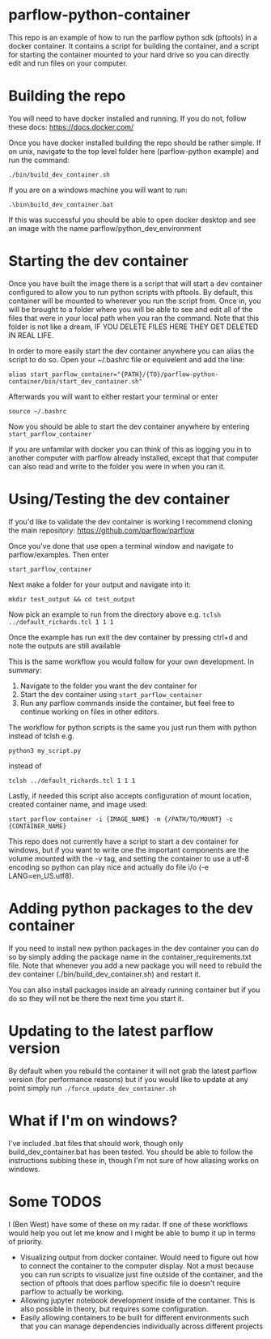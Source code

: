 # parflow-python-container
This repo is an example of how to run the parflow python sdk (pftools) in a docker container. It contains a script for building the container, and a script for starting the container mounted to your hard drive so you can directly edit and run files on your computer.

# Building the repo
You will need to have docker installed and running. If you do not, follow these docs: https://docs.docker.com/

Once you have docker installed building the repo should be rather simple. If on unix, navigate to the top level folder here (parflow-python example) and run the command:
```
./bin/build_dev_container.sh
```
If you are on a windows machine you will want to run:
```
.\bin\build_dev_container.bat
```
If this was successful you should be able to open docker desktop and see an image with the name parflow/python_dev_environment

# Starting the dev container 
Once you have built the image there is a script that will start a dev container configured to allow you to run python scripts with pftools. By default, this container will be mounted to wherever you run the script from. Once in, you will be brought to a folder where you will be able to see and edit all of the files that were in your local path when you ran the command. Note that this folder is not like a dream, IF YOU DELETE FILES HERE THEY GET DELETED IN REAL LIFE.

In order to more easily start the dev container anywhere you can alias the script to do so. Open your ~/.bashrc file or equivelent and add the line:
```
alias start_parflow_container="{PATH}/{TO}/parflow-python-container/bin/start_dev_container.sh"
```
Afterwards you will want to either restart your terminal or enter
```
source ~/.bashrc
```
Now you should be able to start the dev container anywhere by entering ```start_parflow_container```

If you are unfamilar with docker you can think of this as logging you in to another computer with parflow already installed, except that that computer can also read and write to the folder you were in when you ran it.

# Using/Testing the dev container
If you'd like to validate the dev container is working I recommend cloning the main repository: https://github.com/parflow/parflow

Once you've done that use open a terminal window and navigate to parflow/examples. Then enter 
```
start_parflow_container
```

Next make a folder for your output and navigate into it:
```
mkdir test_output && cd test_output
```
Now pick an example to run from the directory above e.g. ```tclsh ../default_richards.tcl 1 1 1```

Once the example has run exit the dev container by pressing ctrl+d and note the outputs are still available

This is the same workflow you would follow for your own development. In summary:
1) Navigate to the folder you want the dev container for
2) Start the dev container using ```start_parflow_container```
3) Run any parflow commands inside the container, but feel free to continue working on files in other editors.

The workflow for python scripts is the same you just run them with python instead of tclsh e.g.
```
python3 my_script.py
```
instead of 
```
tclsh ../default_richards.tcl 1 1 1
```

Lastly, if needed this script also accepts configuration of mount location, created container name, and image used:
```
start_parflow_container -i {IMAGE_NAME} -m {/PATH/TO/MOUNT} -c {CONTAINER_NAME}
```

This repo does not currently have a script to start a dev container for windows, but if you want to write one the important components are the volume mounted with the -v tag, and setting the container to use a utf-8 encoding so python can play nice and actually do file i/o (-e LANG=en_US.utf8).


# Adding python packages to the dev container
If you need to install new python packages in the dev container you can do so by simply adding the package name in the container_requirements.txt file. Note that whenever you add a new package you will need to rebuild the dev container (./bin/build_dev_container.sh) and restart it.

You can also install packages inside an already running container but if you do so they will not be there the next time you start it.

# Updating to the latest parflow version
By default when you rebuild the container it will not grab the latest parflow version (for performance reasons) but if you would like to update at any point simply run ```./force_update_dev_container.sh```

# What if I'm on windows?
I've included .bat files that should work, though only build_dev_container.bat has been tested. You should be able to follow the instructions subbing these in, though I'm not sure of how aliasing works on windows.

# Some TODOS
I (Ben West) have some of these on my radar. If one of these workflows would help you out let me know and I might be able to bump it up in terms of priority.
- Visualizing output from docker container. Would need to figure out how to connect the container to the computer display. Not a must because you can run scripts to visualize just fine outside of the container, and the section of pftools that does parflow specific file io doesn't require parflow to actually be working.
- Allowing jupyter notebook development inside of the container. This is also possible in theory, but requires some configuration.
- Easily allowing containers to be built for different environments such that you can manage dependencies individually across different projects




